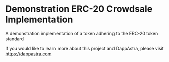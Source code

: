 # Demonstration ERC-20 Crowdsale Implementation

A demonstration implementation of a token adhering to the ERC-20 token standard

If you would like to learn more about this project and DappAstra, please visit https://dappastra.com